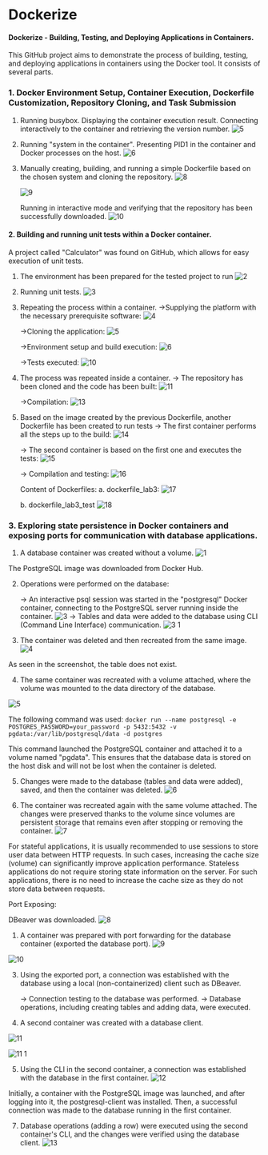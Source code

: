# Dockerize
#### Dockerize - Building, Testing, and Deploying Applications in Containers.

This GitHub project aims to demonstrate the process of building, testing, and deploying applications in containers using the Docker tool. It consists of several parts.

### 1. Docker Environment Setup, Container Execution, Dockerfile Customization, Repository Cloning, and Task Submission

1. Running busybox.
Displaying the container execution result.
Connecting interactively to the container and retrieving the version number.
![5](https://github.com/Ulania/Dockerize/assets/96245511/76d37ed4-446c-480d-a81b-334f55fb5e7f)

2. Running "system in the container".
Presenting PID1 in the container and Docker processes on the host.
![6](https://github.com/Ulania/Dockerize/assets/96245511/bee0e8e7-e3ee-4f1e-9ebc-a5119830e42d)

3. Manually creating, building, and running a simple Dockerfile based on the chosen system and cloning the repository.
![8](https://github.com/Ulania/Dockerize/assets/96245511/aa8829d2-94e4-49c8-bcae-4a68bcda45b5)



    ![9](https://github.com/Ulania/Dockerize/assets/96245511/b156c29f-639b-4caa-b325-cbc85fddeb75)

    Running in interactive mode and verifying that the repository has been successfully downloaded.
    ![10](https://github.com/Ulania/Dockerize/assets/96245511/d85fe547-f579-4ba0-9143-5efa212b95a0)


#### 2. Building and running unit tests within a Docker container.
A project called "Calculator" was found on GitHub, which allows for easy execution of unit tests.

1. The environment has been prepared for the tested project to run
![2](https://github.com/Ulania/Dockerize/assets/96245511/d27f8a6a-84ba-4857-9d72-ce17b8f627af)

2. Running unit tests.
![3](https://github.com/Ulania/Dockerize/assets/96245511/b82e4433-86a4-4ab3-850e-9997c2d707ca)

3. Repeating the process within a container.
->Supplying the platform with the necessary prerequisite software:
![4](https://github.com/Ulania/Dockerize/assets/96245511/776b5473-1f90-4dd1-b784-3b2c5129ea11)

    ->Cloning the application:
![5](https://github.com/Ulania/Dockerize/assets/96245511/8e884f4c-4be0-42c5-91df-541bdb20c63c)

    ->Environment setup and build execution:
![6](https://github.com/Ulania/Dockerize/assets/96245511/129491b0-e7ff-412a-bfd0-9ff229efbe56)

    ->Tests executed:
![10](https://github.com/Ulania/Dockerize/assets/96245511/978c2460-fa79-4add-b30e-341351c6aef2)

4. The process was repeated inside a container.
-> The repository has been cloned and the code has been built:
![11](https://github.com/Ulania/Dockerize/assets/96245511/d7115fbe-7115-4ec1-98b2-2e3f41398d63)

    ->Compilation:
![13](https://github.com/Ulania/Dockerize/assets/96245511/cb0ce6b0-fbb0-4ec1-b910-99363f58b81d)

5. Based on the image created by the previous Dockerfile, another Dockerfile has been created to run tests
-> The first container performs all the steps up to the build:
![14](https://github.com/Ulania/Dockerize/assets/96245511/3734a70d-ab54-417b-9515-5fd241a22aba)

    -> The second container is based on the first one and executes the tests:
![15](https://github.com/Ulania/Dockerize/assets/96245511/b32b78e8-360a-4c8d-aa25-3e176ffba58a)

    -> Compilation and testing:
![16](https://github.com/Ulania/Dockerize/assets/96245511/ee2e1466-1290-46c3-8aed-ffdaf81f51ce)

    Content of Dockerfiles:
    a. dockerfile_lab3:
![17](https://github.com/Ulania/Dockerize/assets/96245511/0639b2b5-e50e-44ad-b539-362ab2878776)

   b. dockerfile_lab3_test
![18](https://github.com/Ulania/Dockerize/assets/96245511/e557998d-c56d-4ccc-94c0-e641e2da1dc5)


### 3. Exploring state persistence in Docker containers and exposing ports for communication with database applications.

1. A database container was created without a volume.
![1](https://github.com/Ulania/Dockerize/assets/96245511/547f4d67-d3f1-4561-8341-699d0e1da503)

The PostgreSQL image was downloaded from Docker Hub.

2. Operations were performed on the database:

    -> An interactive psql session was started in the "postgresql" Docker container, connecting to the PostgreSQL server running inside the container.
![3](https://github.com/Ulania/Dockerize/assets/96245511/0c1ded92-8408-4041-a251-5675bd87c952)
    -> Tables and data were added to the database using CLI (Command Line Interface) communication.
![3 1](https://github.com/Ulania/Dockerize/assets/96245511/6cac4aa2-3072-42c8-a887-cc0cc13a3fd9)

3. The container was deleted and then recreated from the same image.
![4](https://github.com/Ulania/Dockerize/assets/96245511/368072aa-276a-4c0c-ba94-b3be964d20fd)

As seen in the screenshot, the table does not exist.

4. The same container was recreated with a volume attached, where the volume was mounted to the data directory of the database.

![5](https://github.com/Ulania/Dockerize/assets/96245511/6e42d266-fe65-4ca7-8b5b-c78990fe5f7b)
   
The following command was used:
```docker run --name postgresql -e POSTGRES_PASSWORD=your_password -p 5432:5432 -v pgdata:/var/lib/postgresql/data -d postgres```

This command launched the PostgreSQL container and attached it to a volume named "pgdata". This ensures that the database data is stored on the host disk and will not be lost when the container is deleted.

5. Changes were made to the database (tables and data were added), saved, and then the container was deleted.
![6](https://github.com/Ulania/Dockerize/assets/96245511/33e5d04e-578a-4c65-b7f1-cedd1acc7b95)

6. The container was recreated again with the same volume attached.
The changes were preserved thanks to the volume since volumes are persistent storage that remains even after stopping or removing the container.
![7](https://github.com/Ulania/Dockerize/assets/96245511/3262f762-c226-401d-b62a-f6b7aace8600)

For stateful applications, it is usually recommended to use sessions to store user data between HTTP requests. In such cases, increasing the cache size (volume) can significantly improve application performance. Stateless applications do not require storing state information on the server. For such applications, there is no need to increase the cache size as they do not store data between requests.

Port Exposing:

DBeaver was downloaded.
![8](https://github.com/Ulania/Dockerize/assets/96245511/61d13d3d-9d04-4126-b003-dff40e20bbdb)

1. A container was prepared with port forwarding for the database container (exported the database port).
![9](https://github.com/Ulania/Dockerize/assets/96245511/5331a80d-40ce-4b30-8ea1-16ed84eaaa59)

![10](https://github.com/Ulania/Dockerize/assets/96245511/74d9f6e0-bde6-4e34-92d5-9aa0b56e6c0d)

3. Using the exported port, a connection was established with the database using a local (non-containerized) client such as DBeaver.

    -> Connection testing to the database was performed.
    -> Database operations, including creating tables and adding data, were executed.
4. A second container was created with a database client.

![11](https://github.com/Ulania/Dockerize/assets/96245511/69f58507-898f-4797-9cba-b10781373d34)

![11 1](https://github.com/Ulania/Dockerize/assets/96245511/392bd0ca-c410-45a8-91b3-62e2aa3e8dd9)

5. Using the CLI in the second container, a connection was established with the database in the first container.
![12](https://github.com/Ulania/Dockerize/assets/96245511/1f0ea5b4-fc3d-40e8-8da4-3aa951e5022c)

Initially, a container with the PostgreSQL image was launched, and after logging into it, the postgresql-client was installed. Then, a successful connection was made to the database running in the first container.

7. Database operations (adding a row) were executed using the second container's CLI, and the changes were verified using the database client.
![13](https://github.com/Ulania/Dockerize/assets/96245511/840489da-9cc6-4f33-9e10-55b6d3ef2e79)

